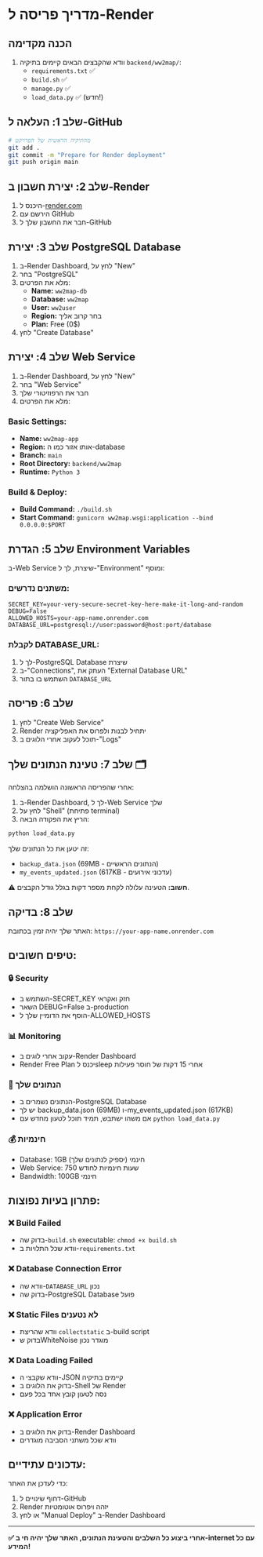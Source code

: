 # מדריך פריסה ל-Render

## הכנה מקדימה

1. וודא שהקבצים הבאים קיימים בתיקיה `backend/ww2map/`:
   - `requirements.txt` ✅
   - `build.sh` ✅
   - `manage.py` ✅
   - `load_data.py` ✅ (חדש!)

## שלב 1: העלאה ל-GitHub

```bash
# מהתיקיה הראשית של הפרויקט
git add .
git commit -m "Prepare for Render deployment"
git push origin main
```

## שלב 2: יצירת חשבון ב-Render

1. היכנס ל-[render.com](https://render.com)
2. הירשם עם GitHub
3. חבר את החשבון שלך ל-GitHub

## שלב 3: יצירת PostgreSQL Database

1. ב-Render Dashboard, לחץ על "New"
2. בחר "PostgreSQL"
3. מלא את הפרטים:
   - **Name:** `ww2map-db`
   - **Database:** `ww2map`
   - **User:** `ww2user`
   - **Region:** בחר קרוב אליך
   - **Plan:** Free (0$)
4. לחץ "Create Database"

## שלב 4: יצירת Web Service

1. ב-Render Dashboard, לחץ על "New"
2. בחר "Web Service"
3. חבר את הרפוזיטורי שלך
4. מלא את הפרטים:

### Basic Settings:
- **Name:** `ww2map-app`
- **Region:** אותו אזור כמו ה-database
- **Branch:** `main`
- **Root Directory:** `backend/ww2map`
- **Runtime:** `Python 3`

### Build & Deploy:
- **Build Command:** `./build.sh`
- **Start Command:** `gunicorn ww2map.wsgi:application --bind 0.0.0.0:$PORT`

## שלב 5: הגדרת Environment Variables

ב-Web Service שיצרת, לך ל-"Environment" ומוסף:

### משתנים נדרשים:
```
SECRET_KEY=your-very-secure-secret-key-here-make-it-long-and-random
DEBUG=False
ALLOWED_HOSTS=your-app-name.onrender.com
DATABASE_URL=postgresql://user:password@host:port/database
```

### לקבלת DATABASE_URL:
1. לך ל-PostgreSQL Database שיצרת
2. ב-"Connections", העתק את "External Database URL"
3. השתמש בו בתור `DATABASE_URL`

## שלב 6: פריסה

1. לחץ "Create Web Service"
2. Render יתחיל לבנות ולפרוס את האפליקציה
3. תוכל לעקוב אחרי הלוגים ב-"Logs"

## שלב 7: טעינת הנתונים שלך 🗂️

אחרי שהפריסה הראשונה הושלמה בהצלחה:

1. ב-Render Dashboard, לך ל-Web Service שלך
2. לחץ על "Shell" (פתיחת terminal)
3. הריץ את הפקודה הבאה:

```bash
python load_data.py
```

זה יטען את כל הנתונים שלך:
- `backup_data.json` (69MB - הנתונים הראשיים)
- `my_events_updated.json` (617KB - עדכוני אירועים)

⚠️ **חשוב:** הטעינה עלולה לקחת מספר דקות בגלל גודל הקבצים.

## שלב 8: בדיקה

האתר שלך יהיה זמין בכתובת:
`https://your-app-name.onrender.com`

## טיפים חשובים:

### 🔒 Security
- השתמש ב-SECRET_KEY חזק ואקראי
- השאר DEBUG=False ב-production
- הוסף את הדומיין שלך ל-ALLOWED_HOSTS

### 📊 Monitoring
- עקוב אחרי לוגים ב-Render Dashboard
- Render Free Plan יכנס לsleep אחרי 15 דקות של חוסר פעילות

### 💾 הנתונים שלך
- הנתונים נשמרים ב-PostgreSQL Database
- יש לך backup_data.json (69MB) ו-my_events_updated.json (617KB)
- אם משהו ישתבש, תמיד תוכל לטעון מחדש עם `python load_data.py`

### 💰 חינמיות
- Database: 1GB חינמי (יספיק לנתונים שלך)
- Web Service: 750 שעות חינמיות לחודש
- Bandwidth: 100GB חינמי

## פתרון בעיות נפוצות:

### ❌ Build Failed
- בדוק שה-`build.sh` executable: `chmod +x build.sh`
- וודא שכל התלויות ב-`requirements.txt`

### ❌ Database Connection Error
- וודא שה-`DATABASE_URL` נכון
- בדוק שה-PostgreSQL Database פועל

### ❌ Static Files לא נטענים
- וודא שהריצת `collectstatic` ב-build script
- בדוק שWhiteNoise מוגדר נכון

### ❌ Data Loading Failed
- וודא שקבצי ה-JSON קיימים בתיקיה
- בדוק את הלוגים ב-Shell של Render
- נסה לטעון קובץ אחד בכל פעם

### ❌ Application Error
- בדוק את הלוגים ב-Render Dashboard
- וודא שכל משתני הסביבה מוגדרים

## עדכונים עתידיים:

כדי לעדכן את האתר:
1. דחוף שינויים ל-GitHub
2. Render יזהה ויפרוס אוטומטיות
3. או לחץ "Manual Deploy" ב-Render Dashboard

---

**✅ אחרי ביצוע כל השלבים והטעינת הנתונים, האתר שלך יהיה חי ב-internet עם כל המידע!** 